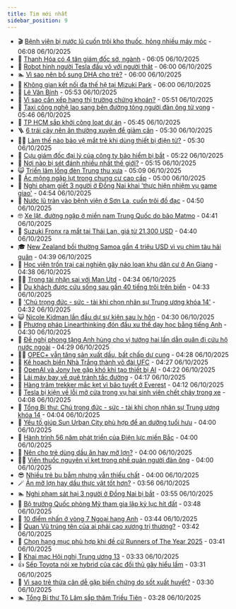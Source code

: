 ```yaml
---
title: Tim mới nhất
sidebar_position: 9
---
```


<!-- vnexpress-tin-moi-nhat:START -->
- 🎬 [Bệnh viện bị nước lũ cuốn trôi kho thuốc, hỏng nhiều máy móc](https://vnexpress.net/benh-vien-bi-nuoc-lu-cuon-troi-kho-thuoc-hong-nhieu-may-moc-4947794.html) - 06:08 06/10/2025
- 🐎 [Thanh Hóa có 4 tân giám đốc sở, ngành](https://vnexpress.net/thanh-hoa-co-4-tan-giam-doc-so-nganh-4947789.html) - 06:05 06/10/2025
- 🦍 [Robot hình người Tesla đấu võ với người thật](https://vnexpress.net/robot-hinh-nguoi-tesla-dau-vo-voi-nguoi-that-4947745.html) - 06:00 06/10/2025
- 🏊 [Vì sao nên bổ sung DHA cho trẻ?](https://vnexpress.net/vi-sao-nen-bo-sung-dha-cho-tre-4947793.html) - 06:00 06/10/2025
- 🎊 [Không gian kết nối đa thế hệ tại Mizuki Park](https://vnexpress.net/khong-gian-ket-noi-da-the-he-tai-mizuki-park-4947772.html) - 06:00 06/10/2025
- 🎃 [Lê Văn Bính](https://vnexpress.net/le-van-binh-4947766.html) - 05:53 06/10/2025
- 🧰 [Vì sao cần xếp hạng thị trường chứng khoán?](https://vnexpress.net/vi-sao-can-xep-hang-thi-truong-chung-khoan-4943929.html) - 05:51 06/10/2025
- 🔭 [Taxi công nghệ lao sang bên đường tông người đàn ông tử vong](https://vnexpress.net/taxi-cong-nghe-lao-sang-ben-duong-tong-nguoi-dan-ong-tu-vong-4947799.html) - 05:46 06/10/2025
- 🫶 [TP HCM sắp khởi công loạt dự án](https://vnexpress.net/tp-hcm-sap-khoi-cong-loat-du-an-4947792.html) - 05:45 06/10/2025
- 🪜 [6 trái cây nên ăn thường xuyên để giảm cân](https://vnexpress.net/6-trai-cay-nen-an-thuong-xuyen-de-giam-can-4947706.html) - 05:30 06/10/2025
- 👨‍🏫 [Làm thế nào bảo vệ mắt trẻ khi dùng thiết bị điện tử?](https://vnexpress.net/lam-the-nao-bao-ve-mat-tre-khi-dung-thiet-bi-dien-tu-4947691.html) - 05:30 06/10/2025
- 🎊 [Cựu giám đốc đại lý của công ty bảo hiểm bị bắt](https://vnexpress.net/cuu-giam-doc-dai-ly-cua-cong-ty-bao-hiem-bi-bat-4947761.html) - 05:22 06/10/2025
- 🎊 [Nơi nào bị sét đánh nhiều nhất thế giới?](https://vnexpress.net/noi-nao-bi-set-danh-nhieu-nhat-the-gioi-4947719.html) - 05:15 06/10/2025
- 😺 [Triển lãm lồng đèn Trung thu xưa](https://vnexpress.net/trien-lam-long-den-trung-thu-xua-4947550.html) - 05:09 06/10/2025
- 🐘 [Ác mộng ngập lụt trong chung cư cao cấp](https://vnexpress.net/chung-cu-ha-noi-chat-luong-chung-cu-chat-luong-xay-dung-chung-cu-ac-mong-ngap-lut-trong-chung-cu-cao-cap-4947478.html) - 05:00 06/10/2025
- 🌁 [Nghi phạm giết 3 người ở Đồng Nai khai &#39;thực hiện nhiệm vụ game giao&#39;](https://vnexpress.net/nghi-pham-giet-3-nguoi-o-dong-nai-khai-thuc-hien-nhiem-vu-game-giao-4947787.html) - 04:54 06/10/2025
- 🐲 [Nước lũ tràn vào bệnh viện ở Sơn La, cuốn trôi đồ đạc](https://vnexpress.net/nuoc-lu-tran-vao-benh-vien-o-son-la-cuon-troi-do-dac-4947771.html) - 04:50 06/10/2025
- 🤓 [Xe lật, đường ngập ở miền nam Trung Quốc do bão Matmo](https://vnexpress.net/xe-lat-duong-ngap-o-mien-nam-trung-quoc-do-bao-matmo-4947672.html) - 04:41 06/10/2025
- 💪 [Suzuki Fronx ra mắt tại Thái Lan, giá từ 21.300 USD](https://vnexpress.net/suzuki-fronx-ra-mat-tai-thai-lan-gia-tu-21-300-usd-4947712.html) - 04:40 06/10/2025
- 🎓 [New Zealand bồi thường Samoa gần 4 triệu USD vì vụ chìm tàu hải quân](https://vnexpress.net/new-zealand-boi-thuong-samoa-gan-4-trieu-usd-vi-vu-chim-tau-hai-quan-4947724.html) - 04:39 06/10/2025
- 🫣 [Học viên trốn trại cai nghiện gây náo loạn khu dân cư ở An Giang](https://vnexpress.net/hoc-vien-tron-trai-cai-nghien-gay-nao-loan-khu-dan-cu-o-an-giang-4947727.html) - 04:38 06/10/2025
- 🧑‍💻 [Trọng tài nhận sai với Man Utd](https://vnexpress.net/trong-tai-nhan-sai-voi-man-utd-4947716.html) - 04:34 06/10/2025
- 🐲 [Du khách được cứu sống sau gần 40 tiếng trôi trên biển](https://vnexpress.net/du-khach-duoc-cuu-song-sau-gan-40-tieng-troi-tren-bien-4947680.html) - 04:33 06/10/2025
- 🌝 [&#39;Chú trọng đức - sức - tài khi chọn nhân sự Trung ương khóa 14&#39;](https://vnexpress.net/chu-trong-duc-suc-tai-khi-chon-nhan-su-trung-uong-khoa-14-4947768.html) - 04:32 06/10/2025
- 😺 [Nicole Kidman lần đầu dự sự kiện sau ly hôn](https://vnexpress.net/nicole-kidman-lan-dau-du-su-kien-sau-ly-hon-4947636.html) - 04:30 06/10/2025
- 🐎 [Phương pháp Linearthinking đón đầu xu thế dạy học bằng tiếng Anh](https://vnexpress.net/phuong-phap-linearthinking-don-dau-xu-the-day-hoc-bang-tieng-anh-4947292.html) - 04:30 06/10/2025
- 🎡 [Đề nghị phong tặng Anh hùng cho vị tướng hai lần dẫn quân đi cứu hộ nước ngoài](https://vnexpress.net/de-nghi-phong-tang-anh-hung-cho-vi-tuong-hai-lan-dan-quan-di-cuu-ho-nuoc-ngoai-4947715.html) - 04:29 06/10/2025
- 👨‍🏫 [OPEC+ vẫn tăng sản xuất dầu, bất chấp dư cung](https://vnexpress.net/opec-van-tang-san-xuat-dau-bat-chap-du-cung-4947687.html) - 04:28 06/10/2025
- 🦆 [Kế hoạch biến Nhà Trắng thành võ đài UFC](https://vnexpress.net/ke-hoach-bien-nha-trang-thanh-vo-dai-ufc-4947569.html) - 04:27 06/10/2025
- 🚦 [OpenAI và Jony Ive gặp khó khi tạo thiết bị AI](https://vnexpress.net/openai-va-jony-ive-gap-kho-khi-tao-thiet-bi-ai-4947648.html) - 04:22 06/10/2025
- 💫 [Lái máy bay về quê tránh tắc đường](https://vnexpress.net/lai-may-bay-ve-que-tranh-tac-duong-4947675.html) - 04:17 06/10/2025
- 🎉 [Hàng trăm trekker mắc kẹt vì bão tuyết ở Everest](https://vnexpress.net/hang-tram-trekker-mac-ket-vi-bao-tuyet-o-everest-4947741.html) - 04:12 06/10/2025
- 🌋 [Tesla bị kiện về lỗi mở cửa trong vụ hai sinh viên chết cháy trong xe](https://vnexpress.net/tesla-bi-kien-vi-cao-buoc-loi-cua-khien-nan-nhan-chet-chay-trong-xe-4947749.html) - 04:08 06/10/2025
- 🤖 [Tổng Bí thư: Chú trọng đức - sức - tài khi chọn nhân sự Trung ương khóa 14](https://vnexpress.net/tong-bi-thu-chu-trong-duc-suc-tai-khi-chon-nhan-su-trung-uong-khoa-14-4947682.html) - 04:04 06/10/2025
- 🦏 [Yếu tố giúp Sun Urban City phù hợp để an dưỡng tuổi hưu](https://vnexpress.net/yeu-to-giup-sun-urban-city-phu-hop-de-an-duong-tuoi-huu-4947725.html) - 04:00 06/10/2025
- 🦩 [Hành trình 56 năm phát triển của Điện lực miền Bắc](https://vnexpress.net/hanh-trinh-56-nam-phat-trien-cua-dien-luc-mien-bac-4947701.html) - 04:00 06/10/2025
- 👺 [Nên cho trẻ dùng dầu ăn hay mỡ lợn?](https://vnexpress.net/nen-cho-tre-dung-dau-an-hay-mo-lon-4947631.html) - 04:00 06/10/2025
- 🧑‍🏫 [Viên thuốc nguyên vỉ kẹt trong phế quản người đàn ông](https://vnexpress.net/vien-thuoc-nguyen-vi-ket-trong-phe-quan-nguoi-dan-ong-4947617.html) - 04:00 06/10/2025
- 😎 [Nhiều trẻ bụ bẫm nhưng vẫn thiếu chất](https://vnexpress.net/nhieu-tre-bu-bam-nhung-van-thieu-chat-4933369.html) - 04:00 06/10/2025
- 🪄 [Ăn mỡ lợn hay dầu thực vật tốt hơn?](https://vnexpress.net/an-mo-lon-hay-dau-thuc-vat-tot-hon-4947393.html) - 03:56 06/10/2025
- 🏊 [Nghi phạm sát hại 3 người ở Đồng Nai bị bắt](https://vnexpress.net/nghi-pham-sat-hai-3-nguoi-o-dong-nai-bi-bat-4947303.html) - 03:55 06/10/2025
- 💃 [Bộ trưởng Quốc phòng Mỹ tham gia lập kỷ lục hít đất](https://vnexpress.net/bo-truong-quoc-phong-my-tham-gia-lap-ky-luc-hit-dat-4947616.html) - 03:48 06/10/2025
- 🦆 [10 điểm nhấn ở vòng 7 Ngoại hạng Anh](https://vnexpress.net/10-diem-nhan-o-vong-7-ngoai-hang-anh-4947692.html) - 03:44 06/10/2025
- 🎊 [Quan Vũ trúng tên của ai phải cạo xương trị thương?](https://vnexpress.net/crossword-giai-o-chu-o-chu-quan-vu-trung-ten-cua-ai-phai-cao-xuong-tri-thuong-4942591.html) - 03:42 06/10/2025
- 👺 [Chọn hạng mục phù hợp khi đề cử Runners of The Year 2025](https://vnexpress.net/chon-hang-muc-phu-hop-khi-de-cu-runners-of-the-year-2025-4947733.html) - 03:41 06/10/2025
- 🎡 [Khai mạc Hội nghị Trung ương 13](https://vnexpress.net/khai-mac-hoi-nghi-trung-uong-13-4947714.html) - 03:33 06/10/2025
- 👍 [Sếp Toyota nói xe hybrid của các đối thủ gây hiểu lầm](https://vnexpress.net/sep-toyota-noi-xe-hybrid-cua-cac-doi-thu-gay-hieu-lam-4947638.html) - 03:31 06/10/2025
- 🐎 [Vì sao trẻ thừa cân dễ gặp biến chứng do sốt xuất huyết?](https://vnexpress.net/vi-sao-tre-thua-can-de-gap-bien-chung-do-sot-xuat-huyet-4947695.html) - 03:30 06/10/2025
- 🏊 [Tổng Bí thư Tô Lâm sắp thăm Triều Tiên](https://vnexpress.net/tong-bi-thu-to-lam-sap-tham-trieu-tien-4947703.html) - 03:28 06/10/2025<!-- vnexpress-tin-moi-nhat:END -->

